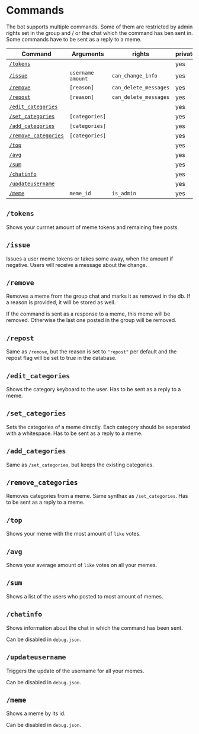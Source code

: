# Commands

The bot supports multiple commands. Some of them are restricted by admin rights set in the group and / or the chat which the command has ben sent in. Some commands have to be sent as a reply to a meme.

| Command                                     | Arguments         | rights                | private | group |
|---------------------------------------------|-------------------|-----------------------|---------|-------|
| [`/tokens`](#/tokens)                       |                   |                       | yes     | no    |
| [`/issue`](#/issue)                         | `username amount` | `can_change_info`     | yes     | no    |
| [`/remove`](#/remove)                       | `[reason]`        | `can_delete_messages` | yes     | yes   |
| [`/repost`](#/repost)                       | `[reason]`        | `can_delete_messages` | yes     | yes   |
| [`/edit_categories`](#/edit_categories)     |                   |                       | yes     | no    |
| [`/set_categories`](#/set_categories)       | `[categories]`    |                       | yes     | yes   |
| [`/add_categories`](#/add_categories)       | `[categories]`    |                       | yes     | yes   |
| [`/remove_categories`](#/remove_categories) | `[categories]`    |                       | yes     | yes   |
| [`/top`](#/top)                             |                   |                       | yes     | yes   |
| [`/avg`](#/avg)                             |                   |                       | yes     | yes   |
| [`/sum`](#/sum)                             |                   |                       | yes     | yes   |
| [`/chatinfo`](#/chatinfo)                   |                   |                       | yes     | yes   |
| [`/updateusername`](#/updateusername)       |                   |                       | yes     | yes   |
| [`/meme`](#/meme)                           | `meme_id`         | `is_admin`            | yes     | yes   |

## `/tokens`

Shows your currnet amount of meme tokens and remaining free posts.

## `/issue`

Issues a user meme tokens or takes some away, when the amount if negative. Users will receive a message about the change.

## `/remove`

Removes a meme from the group chat and marks it as removed in the db. If a reason is provided, it will be stored as well.

If the command is sent as a response to a meme, this meme will be removed. Otherwise the last one posted in the group will be removed.

## `/repost`

Same as `/remove`, but the reason is set to `"repost"` per default and the repost flag will be set to true in the database.

## `/edit_categories`

Shows the category keyboard to the user. Has to be sent as a reply to a meme.

## `/set_categories`

Sets the categories of a meme directly. Each category should be separated with a whitespace. Has to be sent as a reply to a meme.

## `/add_categories`

Same as `/set_categories`, but keeps the existing categories.

## `/remove_categories`

Removes categories from a meme. Same synthax as `/set_categories`. Has to be sent as a reply to a meme.

## `/top`

Shows your meme with the most amount of `like` votes.

## `/avg`

Shows your average amount of `like` votes on all your memes.

## `/sum`

Shows a list of the users who posted to most amount of memes.

## `/chatinfo`

Shows information about the chat in which the command has been sent.

Can be disabled in `debug.json`.

## `/updateusername`

Triggers the update of the username for all your memes.

Can be disabled in `debug.json`.

## `/meme`

Shows a meme by its id.

Can be disabled in `debug.json`.